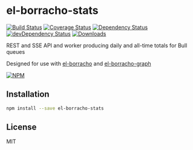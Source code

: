 # el-borracho-stats

[![Build Status][ci-master]][travis-ci]
[![Coverage Status][coverage-master]][coveralls]
[![Dependency Status][dependency]][david]
[![devDependency Status][dev-dependency]][david-dev]
[![Downloads][downloads]][npm]

REST and SSE API and worker producing daily and all-time totals for Bull queues

Designed for use with [el-borracho][el-borracho] and [el-borracho-graph][el-borracho-graph]

[![NPM][npm-stats]][npm]

## Installation
```sh
npm install --save el-borracho-stats
```

## License

MIT


  [el-borracho]: https://github.com/nextorigin/el-borracho
  [el-borracho-graph]: https://github.com/nextorigin/el-borracho-graph

  [ci-master]: https://img.shields.io/travis/nextorigin/el-borracho-stats/master.svg?style=flat-square
  [travis-ci]: https://travis-ci.org/nextorigin/el-borracho-stats
  [coverage-master]: https://img.shields.io/coveralls/nextorigin/el-borracho-stats/master.svg?style=flat-square
  [coveralls]: https://coveralls.io/r/nextorigin/el-borracho-stats
  [dependency]: https://img.shields.io/david/nextorigin/el-borracho-stats.svg?style=flat-square
  [david]: https://david-dm.org/nextorigin/el-borracho-stats
  [dev-dependency]: https://img.shields.io/david/dev/nextorigin/el-borracho-stats.svg?style=flat-square
  [david-dev]: https://david-dm.org/nextorigin/el-borracho-stats?type=dev
  [downloads]: https://img.shields.io/npm/dm/el-borracho-stats.svg?style=flat-square
  [npm]: https://www.npmjs.org/package/el-borracho-stats
  [npm-stats]: https://nodei.co/npm/el-borracho-stats.png?downloads=true&downloadRank=true&stars=true

